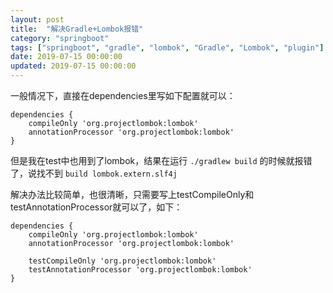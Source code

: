 ```yaml
---
layout: post
title:  "解决Gradle+Lombok报错"
category: "springboot"
tags: ["springboot", "gradle", "lombok", "Gradle", "Lombok", "plugin"]
date: 2019-07-15 00:00:00
updated: 2019-07-15 00:00:00
---
```


一般情况下，直接在dependencies里写如下配置就可以：

```
dependencies {
    compileOnly 'org.projectlombok:lombok'
    annotationProcessor 'org.projectlombok:lombok'
}

```

<!-- more -->

但是我在test中也用到了lombok，结果在运行 `./gradlew build` 的时候就报错了，说找不到 `build lombok.extern.slf4j`

解决办法比较简单，也很清晰，只需要写上testCompileOnly和testAnnotationProcessor就可以了，如下：

```
dependencies {
    compileOnly 'org.projectlombok:lombok'
    annotationProcessor 'org.projectlombok:lombok'

    testCompileOnly 'org.projectlombok:lombok'
    testAnnotationProcessor 'org.projectlombok:lombok'
}

```